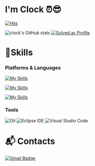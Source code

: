 # I'm Clock ⏰😎


[![Hits](https://hits.seeyoufarm.com/api/count/incr/badge.svg?url=https%3A%2F%2Fgithub.com%2Fnowoclock&count_bg=%2379C83D&title_bg=%23555555&icon=&icon_color=%23FF0000&title=CLOCK&edge_flat=false)](https://hits.seeyoufarm.com)

![clock's GitHub stats](https://github-readme-stats.vercel.app/api?username=nowoclock&show_icons=true&theme=radical)
[![Solved.ac Profile](http://mazassumnida.wtf/api/v2/generate_badge?boj=clock1998)](https://solved.ac/clock1998/)

# 💪Skills
### Platforms & Languages
[![My Skills](https://skillicons.dev/icons?i=python,pycharm,pytorch,selenium,sklearn,anaconda,matlab)](https://skillicons.dev)

[![My Skills](https://skillicons.dev/icons?i=docker,flask)](https://skillicons.dev)

[![My Skills](https://skillicons.dev/icons?i=notion,github,figma)](https://skillicons.dev)

### Tools
![Git](https://img.shields.io/badge/Git-F05032.svg?&style=for-the-badge&logo=Git&logoColor=white)
![Eclipse IDE](https://img.shields.io/badge/Eclipse%20IDE-2C2255.svg?&style=for-the-badge&logo=Eclipse%20IDE&logoColor=white)
![Visual Studio Code](https://img.shields.io/badge/Visual%20Studio%20Code-007ACC.svg?&style=for-the-badge&logo=Visual%20Studio%20Code&logoColor=white)

 
# :mailbox_with_mail: Contacts
[![Gmail Badge](https://img.shields.io/badge/Gmail-d14836?style=flat-square&logo=Gmail&logoColor=white&link=mailto:clock1998.dev@gmail.com)](mailto:clock1998.dev@gmail.com)
